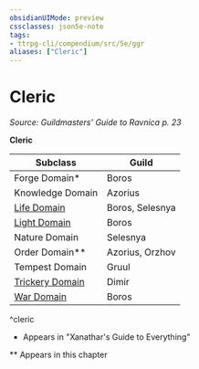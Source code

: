 ```yaml
---
obsidianUIMode: preview
cssclasses: json5e-note
tags:
- ttrpg-cli/compendium/src/5e/ggr
aliases: ["Cleric"]
---
```

# Cleric
*Source: Guildmasters' Guide to Ravnica p. 23* 

**Cleric**

| Subclass | Guild |
|----------|-------|
| Forge Domain* | Boros |
| Knowledge Domain | Azorius |
| [Life Domain](/3-Compendium/CLI/classes/cleric-life-domain.md) | Boros, Selesnya |
| [Light Domain](/3-Compendium/CLI/classes/cleric-light-domain.md) | Boros |
| Nature Domain | Selesnya |
| Order Domain** | Azorius, Orzhov |
| Tempest Domain | Gruul |
| [Trickery Domain](/3-Compendium/CLI/classes/cleric-trickery-domain.md) | Dimir |
| [War Domain](/3-Compendium/CLI/classes/cleric-war-domain.md) | Boros |
^cleric

* Appears in "Xanathar's Guide to Everything"

** Appears in this chapter